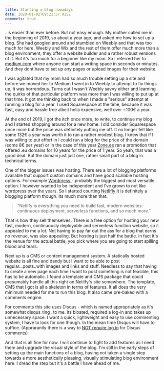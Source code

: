 ```yaml
---
title: Starting a blog nowadays
date: 2020-01-02T09:21:57.015Z
comments: true
---
```

..is easier than ever before. But not easy enough. My mother called me in the beginning of 2019, so about a year ago, and asked me how to set up a blog. She had googled around and stumbled on Weebly and that was too much for here. Weebly and Wix and the rest of them offer much more than a blog environment, they offer a website builder and a rather robust versions of it. But it's too much for a beginner like my mom. So I referred her to [medium.com](www.medium.com) where anyone can start a writing space in seconds or minutes. And they dont have to set up any pages or upload images for their website. 

I was agitated that my mom had so much trouble setting up a site and before we moved her to Medium I went in to Weebly to attempt to fix things up, it was horrendous. Turns out I wasn't Weebly savvy either and learning the quirks of that particular platform was more than I was willing to put up at that time. It got me thinking back to when I made a "serious" attempt at running a blog for a year. I used Squarespace at the time, because it was fast, easy and hassle free albeit hella expensive, well over ~100€ a year. 

At the end of 2019, I got the itch once more, to write, to continue my blog and I started shopping around for a new home. I did consider Squarespace once more but the price was definitely putting me off. It no longer felt like some 132€ a year was worth it to run a rather modest blog. I knew that if I was willing to put effort in I could run a blog for the price of the domain (some 8€ per year) or in the case of this year [Zone.ee](www.zone.ee) ran a promotion that offered .eu domains for 10 years for the price of 1 year. So yeah, that was a good deal. But the domain just just one, rather small part of a blog in technical terms.

One of the bigger issues was hosting. There are a lot of blogging platforms available that support custom domains and have good scalable hosting options. For example [Wordpress ](www.wordpress.com)- probably the biggest and most versatile option. I however wanted to be independent and I've grown to not like wordpress over the years. So I started courting [Netlifly ](https://www.netlify.com/) It is definitely a blogging platform though. Its much more than that. 

> "Netlify is everything you need to build fast, modern websites: continuous deployment, serverless functions, and so much more."

That is how they sell themselves. There is a free option for hosting your new fast, modern, continuously deployable and serverless function website, so it appealed  to me a lot. Not having to pay far out the ass for a blog that earns no revenue, was also appealing. But hosting is just half the battle. In fact it's the venue for the actual battle, you pick where you are going to start spilling blood and tears.

Next up is a CMS or content management system. A statically hosted website is all fine and dandy but I want to be able to post regular...posts..with images and links and stuff. Needless to say that having to create a new page each time I want to post something is not feasible, this has to be automatic. I found a template and CMS package that could presumably handle all this right on Netlify's site somewhere. The template, CMS that I got is all a skeleton in terms of features. It all does the very minimum needed for me to run this blog. It also came pre-baked with a comments engine.

For comments this site uses Disqus - which is named appropriately as it's somewhat disqus_ting _to me. Its bloated, required a log-in and takes up unnecessary space. I want a quick, lightweight and easy to use commenting system, I have to look for one though. In the mean time Disqus will have to suffice. (Apprarantly there is a way to [NOT require log in](https://help.disqus.com/en/articles/1717211-guest-commenting) for Disqus comments)

And that is all fine for now. I will continue to fight to add features as I need them and upgrade  the visual style of the blog. I'm still in the early steps of setting up the main functions of a blog, having not taken a single step towards a more aesthetically pleasing, visually stimulating blog environment here. I dread the step but it's a battle I have ahead of me.

